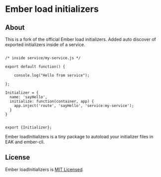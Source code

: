 Ember load initializers
===========

About
-----

This is a fork of the official Ember load initializers. Added auto discover of exported initializers inside of a service.

```

/* inside service/my-service.js */

export default function() {

    console.log("Hello from service");

};

Initializer = {
  name: 'sayHello',
  initialize: function(container, app) {
    app.inject('route', 'sayHello', 'service:my-service');
  }
}


export {Initializer};
```

Ember loadInitializers is a tiny package to autoload your initializer files in EAK and ember-cli.

License
-------

Ember loadInitializers is [MIT Licensed](https://github.com/ember-cli/ember-load-initializers/blob/master/LICENSE.md).

